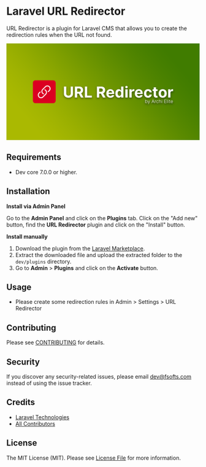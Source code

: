 # Laravel URL Redirector

URL Redirector is a plugin for Laravel CMS that allows you to create the redirection rules when the URL not found.

![](screenshot.png)

## Requirements

- Dev core 7.0.0 or higher.

## Installation

**Install via Admin Panel**

Go to the **Admin Panel** and click on the **Plugins** tab. Click on the "Add new" button, find the **URL Redirector** plugin and click on the "Install" button.

**Install manually**

1. Download the plugin from the [Laravel Marketplace](https://marketplace.fsofts.com/products/archielite/url-redirector).
2. Extract the downloaded file and upload the extracted folder to the `dev/plugins` directory.
3. Go to **Admin** > **Plugins** and click on the **Activate** button.

## Usage

- Please create some redirection rules in Admin > Settings > URL Redirector

## Contributing

Please see [CONTRIBUTING](CONTRIBUTING.md) for details.

## Security

If you discover any security-related issues, please email dev@fsofts.com instead of using the issue tracker.

## Credits

-   [Laravel Technologies](https://github.com/archielite)
-   [All Contributors](../../contributors)

## License

The MIT License (MIT). Please see [License File](LICENSE) for more information.

